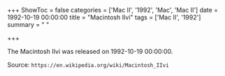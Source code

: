 +++
ShowToc = false
categories = ['Mac II', '1992', 'Mac', 'Mac II']
date = 1992-10-19 00:00:00
title = "Macintosh IIvi"
tags = ['Mac II', '1992']
summary = " "

+++

The Macintosh IIvi was released on 1992-10-19 00:00:00.

Source: `https://en.wikipedia.org/wiki/Macintosh_IIvi`


